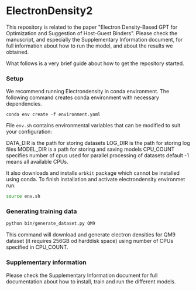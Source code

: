 # ElectronDensity2

This repository is related to the paper "Electron Density-Based GPT for Optimization and Suggestion of Host-Guest Binders". Please check the manuscript, and especially the Supplementary Information document, for full information about how to run the model, and about the results we obtained.

What follows is a very brief guide about how to get the repository started.

### Setup

We recommend running Electrondensity in conda environment. The following command creates conda environment with necessary dependencies. 

`conda env create -f environment.yaml`

File `env.sh` contains environmental variables that can be modified to suit your configuration:

DATA_DIR is the path for storing datasets
LOG_DIR is the path for storing log files
MODEL_DIR is a path for storing and saving models
CPU_COUNT specifies number of cpus used for parallel processing of datasets default -1 means all available CPUs.

It also downloads and installs `orbkit` package which cannot be installed using conda. To finish installation and activate electrondensity environmet run:
```sh
source env.sh
```
### Generating training data
```sh
python bin/generate_dataset.py QM9
```
This command will download and generate electron densities for QM9 dataset (it requires 256GB od harddisk space) using number of CPUs specified in CPU_COUNT.
### Supplementary information
Please check the Supplementary Information document for full documentation about how to install, train and run the different models.
